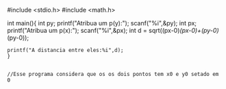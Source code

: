 #include <stdio.h>
#include <math.h>

int main(){
    int py;
    printf("Atribua um p(y):");
    scanf("%i",&py);
     int px;
    printf("Atribua um p(x):");
    scanf("%i",&px);
    int d = sqrt((px-0)*(px-0)+(py-0)*(py-0));

    printf("A distancia entre eles:%i",d);
    }
    
    
    //Esse programa considera que os os dois pontos tem x0 e y0 setado em 0 
